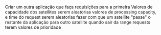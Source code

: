 Criar um outra aplicação que faça requisições para a primeira
Valores de capacidade dos satellites serem aleatorias
valores de processing capacity, e time do request serem aleatorias
fazer com que um satellite "passe" o restante da aplicação para outro satellite quando sair da range
requests terem valores de prioridade